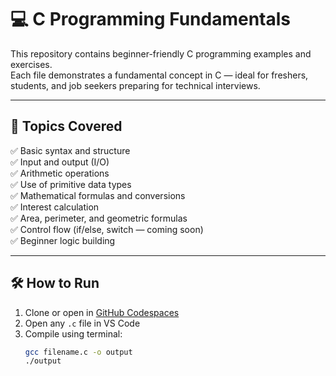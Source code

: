 # 💻 C Programming Fundamentals

This repository contains beginner-friendly C programming examples and exercises.  
Each file demonstrates a fundamental concept in C — ideal for freshers, students, and job seekers preparing for technical interviews.

---

## 📘 Topics Covered

✅ Basic syntax and structure  
✅ Input and output (I/O)  
✅ Arithmetic operations  
✅ Use of primitive data types  
✅ Mathematical formulas and conversions  
✅ Interest calculation  
✅ Area, perimeter, and geometric formulas  
✅ Control flow (if/else, switch — coming soon)  
✅ Beginner logic building

---

## 🛠 How to Run

1. Clone or open in [GitHub Codespaces](https://github.com/features/codespaces)  
2. Open any `.c` file in VS Code  
3. Compile using terminal:
   ```bash
   gcc filename.c -o output
   ./output
